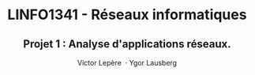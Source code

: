 <h1 align="center">
  <br>
  LINFO1341 - Réseaux informatiques
  <br>
</h1>

<h2 align="center">Projet 1 : Analyse d'applications réseaux.</h2>


  <p align="center">Victor Lepère &nbsp;&middot;&nbsp;Ygor Lausberg</p>
